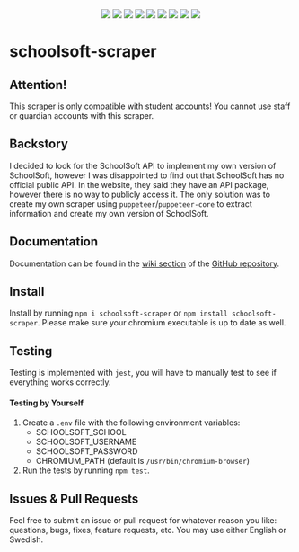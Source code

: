 <div align="center">
   <img src="https://shields.io/npm/v/schoolsoft-scraper?color=darkgreen">
   <img src="https://shields.io/npm/l/schoolsoft-scraper">
   <img src="https://shields.io/node/v/schoolsoft-scraper">
   <img src="https://shields.io/github/languages/top/CarelessInternet/schoolsoft-scraper">
   <img src="https://shields.io/npm/types/schoolsoft-scraper">
   <img src="https://shields.io/github/commit-activity/m/CarelessInternet/schoolsoft-scraper/typescript?color=orange">
   <img src="https://shields.io/npm/dw/schoolsoft-scraper">
   <img src="https://shields.io/github/issues/CarelessInternet/schoolsoft-scraper">
   <img src="https://shields.io/github/issues-pr/CarelessInternet/schoolsoft-scraper">
</div>

# schoolsoft-scraper

## Attention!

This scraper is only compatible with student accounts! You cannot use staff or guardian accounts with this scraper.

## Backstory

I decided to look for the SchoolSoft API to implement my own version of SchoolSoft, however I was disappointed to find out that
SchoolSoft has no official public API. In the website, they said they have an API package, however there is no way to publicly access it.
The only solution was to create my own scraper using `puppeteer`/`puppeteer-core` to extract information and create my own version of SchoolSoft.

## Documentation

Documentation can be found in the [wiki section](https://github.com/CarelessInternet/schoolsoft-scraper/wiki) of the [GitHub repository](https://github.com/CarelessInternet/schoolsoft-scraper).

## Install

Install by running `npm i schoolsoft-scraper` or `npm install schoolsoft-scraper`.
Please make sure your chromium executable is up to date as well.

## Testing

Testing is implemented with `jest`, you will have to manually test to see if everything works correctly.

#### Testing by Yourself

1. Create a `.env` file with the following environment variables:
   - SCHOOLSOFT_SCHOOL
   - SCHOOLSOFT_USERNAME
   - SCHOOLSOFT_PASSWORD
   - CHROMIUM_PATH (default is `/usr/bin/chromium-browser`)
2. Run the tests by running `npm test`.

## Issues & Pull Requests

Feel free to submit an issue or pull request for whatever reason you like: questions, bugs, fixes, feature requests, etc. You may use either English or Swedish.
